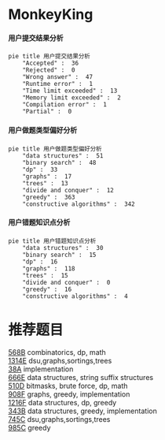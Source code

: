 # MonkeyKing

<!-- tabs:start -->



#### **用户提交结果分析**

```mermaid
pie title 用户提交结果分析
    "Accepted" :  36
    "Rejected" :  0
    "Wrong answer" :  47
    "Runtime error" :  1
    "Time limit exceeded" :  13
    "Memory limit exceeded" :  2
    "Compilation error" :  1
    "Partial" :  0
```

#### **用户做题类型偏好分析**

```mermaid
pie title 用户做题类型偏好分析
    "data structures" :  51
    "binary search" :  48
    "dp" :  33
    "graphs" :  17
    "trees" :  13
    "divide and conquer" :  12
    "greedy" :  363
    "constructive algorithms" :  342
```
#### **用户错题知识点分析**

```mermaid
pie title 用户错题知识点分析
    "data structures" :  30
    "binary search" :  15
    "dp" :  16
    "graphs" :  118
    "trees" :  15
    "divide and conquer" :  0
    "greedy" :  16
    "constructive algorithms" :  4
```



<!-- tabs:end -->
# 推荐题目
[568B](https://codeforces.com/contest/568/problem/B)		combinatorics,
                        dp,
                        math		  
[1314E](https://codeforces.com/contest/1314/problem/E)		dsu,graphs,sortings,trees		  
[38A](https://codeforces.com/contest/38/problem/A)		implementation		  
[666E](https://codeforces.com/contest/666/problem/E)		data structures,
                        string suffix structures		  
[510D](https://codeforces.com/contest/510/problem/D)		bitmasks,
                        brute force,
                        dp,
                        math		  
[908F](https://codeforces.com/contest/908/problem/F)		graphs,
                        greedy,
                        implementation		  
[1216F](https://codeforces.com/contest/1216/problem/F)		data structures,
                        dp,
                        greedy		  
[343B](https://codeforces.com/contest/343/problem/B)		data structures,
                        greedy,
                        implementation		  
[745C](https://codeforces.com/contest/745/problem/C)		dsu,graphs,sortings,trees		  
[985C](https://codeforces.com/contest/985/problem/C)		greedy		  
